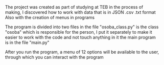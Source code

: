 The project was created as part of studying at TEB
in the process of making, I discovered how to work with data that is in JSON .csv .txt format
Also with the creation of menus in programs

The program is divided into two files
in the file "osoba_class.py" is the class "osoba" which is responsible for the person, I put it separately to make it easier to work with the code and not touch anything in it
the main program is in the file "main.py"

After you run the program, a menu of 12 options will be available to the user, through which you can interact with the program
